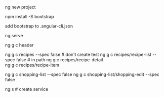 ng new project

npm install -S bootstrap

add bootstrap to .angular-cli.json

ng serve

ng g c header

ng g c recipes --spec false     # don't create test
ng g c recipes/recipe-list --spec false     #  in path
ng g c recipes/recipe-detail     
ng g c recipes/recipe-item     

ng g c shopping-list --spec false
ng g c shopping-list/shopping-edit --spec false

ng s        # create service

